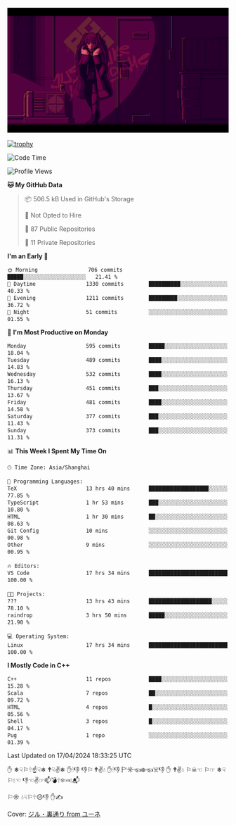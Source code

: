 ![](imgs/main.png)

[![trophy](https://github-profile-trophy.vercel.app/?username=NeilKleistGao&theme=dracula)](https://github.com/ryo-ma/github-profile-trophy)

<!--START_SECTION:waka-->
![Code Time](http://img.shields.io/badge/Code%20Time-890%20hrs%2047%20mins-blue)

![Profile Views](http://img.shields.io/badge/Profile%20Views-0-blue)

**🐱 My GitHub Data** 

> 📦 506.5 kB Used in GitHub's Storage 
 > 
> 🚫 Not Opted to Hire
 > 
> 📜 87 Public Repositories 
 > 
> 🔑 11 Private Repositories 
 > 
**I'm an Early 🐤** 

```text
🌞 Morning                706 commits         █████░░░░░░░░░░░░░░░░░░░░   21.41 % 
🌆 Daytime                1330 commits        ██████████░░░░░░░░░░░░░░░   40.33 % 
🌃 Evening                1211 commits        █████████░░░░░░░░░░░░░░░░   36.72 % 
🌙 Night                  51 commits          ░░░░░░░░░░░░░░░░░░░░░░░░░   01.55 % 
```
📅 **I'm Most Productive on Monday** 

```text
Monday                   595 commits         █████░░░░░░░░░░░░░░░░░░░░   18.04 % 
Tuesday                  489 commits         ████░░░░░░░░░░░░░░░░░░░░░   14.83 % 
Wednesday                532 commits         ████░░░░░░░░░░░░░░░░░░░░░   16.13 % 
Thursday                 451 commits         ███░░░░░░░░░░░░░░░░░░░░░░   13.67 % 
Friday                   481 commits         ████░░░░░░░░░░░░░░░░░░░░░   14.58 % 
Saturday                 377 commits         ███░░░░░░░░░░░░░░░░░░░░░░   11.43 % 
Sunday                   373 commits         ███░░░░░░░░░░░░░░░░░░░░░░   11.31 % 
```


📊 **This Week I Spent My Time On** 

```text
🕑︎ Time Zone: Asia/Shanghai

💬 Programming Languages: 
TeX                      13 hrs 40 mins      ███████████████████░░░░░░   77.85 % 
TypeScript               1 hr 53 mins        ███░░░░░░░░░░░░░░░░░░░░░░   10.80 % 
HTML                     1 hr 30 mins        ██░░░░░░░░░░░░░░░░░░░░░░░   08.63 % 
Git Config               10 mins             ░░░░░░░░░░░░░░░░░░░░░░░░░   00.98 % 
Other                    9 mins              ░░░░░░░░░░░░░░░░░░░░░░░░░   00.95 % 

🔥 Editors: 
VS Code                  17 hrs 34 mins      █████████████████████████   100.00 % 

🐱‍💻 Projects: 
???                      13 hrs 43 mins      ████████████████████░░░░░   78.10 % 
raindrop                 3 hrs 50 mins       █████░░░░░░░░░░░░░░░░░░░░   21.90 % 

💻 Operating System: 
Linux                    17 hrs 34 mins      █████████████████████████   100.00 % 
```

**I Mostly Code in C++** 

```text
C++                      11 repos            ████░░░░░░░░░░░░░░░░░░░░░   15.28 % 
Scala                    7 repos             ██░░░░░░░░░░░░░░░░░░░░░░░   09.72 % 
HTML                     4 repos             █░░░░░░░░░░░░░░░░░░░░░░░░   05.56 % 
Shell                    3 repos             █░░░░░░░░░░░░░░░░░░░░░░░░   04.17 % 
Pug                      1 repo              ░░░░░░░░░░░░░░░░░░░░░░░░░   01.39 % 
```




 Last Updated on 17/04/2024 18:33:25 UTC
<!--END_SECTION:waka-->

✋ ❄☟⚐🕆☝☟❄ 🕈☟✌❄ ✋🕯👎 👎⚐ 🕈✌💧 ✋🕯👎 🏱☼☜❄☜☠👎 ✋ 🕈✌💧 ⚐☠☜ ⚐☞ ❄☟⚐💧☜ 👎☜✌☞📫💣🕆❄☜💧📬

⚐☼ 💧☟⚐🕆☹👎 ✋✍

Cover: [ジル・裏通り from ユーネ](https://www.pixiv.net/artworks/62127066)
